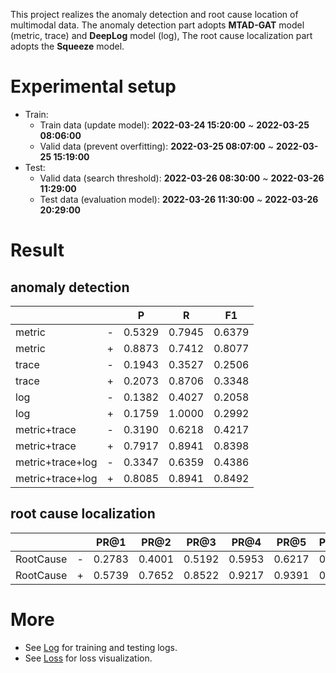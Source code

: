 This project realizes the anomaly detection and root cause location of multimodal data. The anomaly detection part
adopts **MTAD-GAT** model (metric, trace) and **DeepLog** model (log), The root cause localization part adopts the **Squeeze** model.

# Experimental setup

- Train:
    - Train data (update model): **2022-03-24 15:20:00** ~ **2022-03-25 08:06:00**
    - Valid data (prevent overfitting): **2022-03-25 08:07:00** ~ **2022-03-25 15:19:00**
- Test:
    - Valid data (search threshold): **2022-03-26 08:30:00** ~ **2022-03-26 11:29:00**
    - Test data (evaluation model): **2022-03-26 11:30:00** ~ **2022-03-26 20:29:00**

# Result
## anomaly detection

|                 |     | P    | R    | F1     |
|-----------------|-----|------|------|--------|
| metric          | -   | 0.5329 | 0.7945 | 0.6379 |
| metric          | +   | 0.8873 | 0.7412 | 0.8077 |
| trace           | -   | 0.1943 | 0.3527 | 0.2506 |
| trace           | +   | 0.2073 | 0.8706 | 0.3348 |
| log             | -   | 0.1382 | 0.4027 | 0.2058 |
| log             | +   | 0.1759 | 1.0000 | 0.2992 |
| metric+trace    | -   | 0.3190 | 0.6218 | 0.4217 |
| metric+trace    | +   | 0.7917 | 0.8941 | 0.8398 |
| metric+trace+log | -   |0.3347|0.6359| 0.4386 |
| metric+trace+log | +   |0.8085|0.8941| 0.8492 |

## root cause localization

| |     |PR@1|PR@2|PR@3|PR@4|PR@5|PR@Avg|
|----|-----|----|----|----|----|----|----|
|RootCause| -   |0.2783|0.4001|0.5192|0.5953|0.6217|0.4829|
|RootCause| +   |0.5739|0.7652|0.8522|0.9217|0.9391|0.8104|

# More

- See [Log](./log.md) for training and testing logs.
- See [Loss](./result/img/) for loss visualization.

